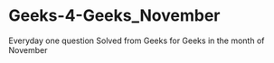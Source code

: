# Geeks-4-Geeks_November
Everyday one question Solved from Geeks for Geeks in the month of November
